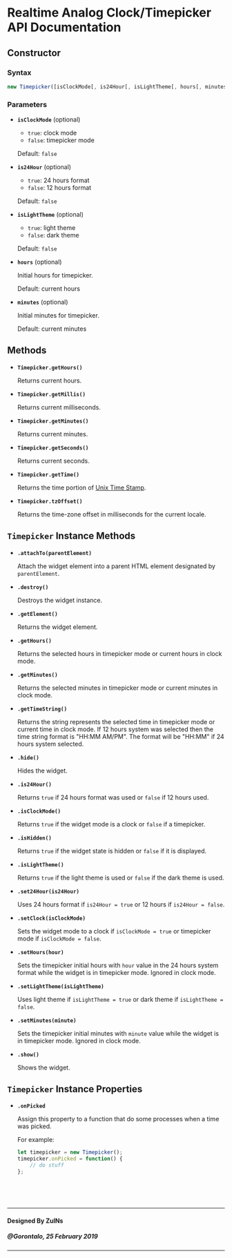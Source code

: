 # Realtime Analog Clock/Timepicker API Documentation

## Constructor

### Syntax

```javascript
new Timepicker([isClockMode[, is24Hour[, isLightTheme[, hours[, minutes]]]]]);
```

### Parameters
- **`isClockMode`** (optional)
	- `true`: clock mode
  - `false`: timepicker mode

  Default: `false`

- **`is24Hour`** (optional)
  - `true`: 24 hours format
  - `false`: 12 hours format

  Default: `false`

- **`isLightTheme`** (optional)
  - `true`: light theme
  - `false`: dark theme

  Default: `false`

- **`hours`** (optional)

  Initial hours for timepicker.
	
	Default: current hours

- **`minutes`** (optional)

  Initial minutes for timepicker.
	
	Default: current minutes

## Methods
- **`Timepicker.getHours()`**

  Returns current hours.

- **`Timepicker.getMillis()`**

  Returns current milliseconds.

- **`Timepicker.getMinutes()`**

  Returns current minutes.

- **`Timepicker.getSeconds()`**

  Returns current seconds.

- **`Timepicker.getTime()`**

  Returns the time portion of [Unix Time Stamp](http://pubs.opengroup.org/onlinepubs/9699919799/basedefs/V1_chap04.html#tag_04_16).

- **`Timepicker.tzOffset()`**

  Returns the time-zone offset in milliseconds for the current locale.


## `Timepicker` Instance Methods
- **`.attachTo(parentElement)`**

  Attach the widget element into a parent HTML element designated by `parentElement`.

- **`.destroy()`**

  Destroys the widget instance.

- **`.getElement()`**

  Returns the widget element.

- **`.getHours()`**

  Returns the selected hours in timepicker mode or current hours in clock mode.

- **`.getMinutes()`**

  Returns the selected minutes in timepicker mode or current minutes in clock mode.

- **`.getTimeString()`**

  Returns the string represents the selected time in timepicker mode or current time in clock mode.
	If 12 hours system was selected then the time string format is "HH:MM AM/PM". The format will be "HH:MM" if 24 hours system selected.

- **`.hide()`**

  Hides the widget.

- **`.is24Hour()`**

  Returns `true` if 24 hours format was used or `false` if 12 hours used.

- **`.isClockMode()`**

  Returns `true` if the widget mode is a clock or `false` if a timepicker.

- **`.isHidden()`**

  Returns `true` if the widget state is hidden or `false` if it is displayed.

- **`.isLightTheme()`**

  Returns `true` if the light theme is used or `false` if the dark theme is used.

- **`.set24Hour(is24Hour)`**

  Uses 24 hours format if `is24Hour = true` or 12 hours if `is24Hour = false`.

- **`.setClock(isClockMode)`**

  Sets the widget mode to a clock if `isClockMode = true` or timepicker mode if `isClockMode = false`.

- **`.setHours(hour)`**

  Sets the timepicker initial hours with `hour` value in the 24 hours system format while the widget is in timepicker mode. Ignored in clock mode.

- **`.setLightTheme(isLightTheme)`**

  Uses light theme if `isLightTheme = true` or dark theme if `isLightTheme = false`.

- **`.setMinutes(minute)`**

  Sets the timepicker initial minutes with `minute` value while the widget is in timepicker mode. Ignored in clock mode.

- **`.show()`**

  Shows the widget.

## `Timepicker` Instance Properties
- **`.onPicked`**

  Assign this property to a function that do some processes when a time was picked.

  For example:

  ```javascript
  let timepicker = new Timepicker();
  timepicker.onPicked = function() {
      // do stuff
  };
  ```

&nbsp;

&nbsp;

---
#### Designed By ZulNs
##### @Gorontalo, 25 February 2019
---
